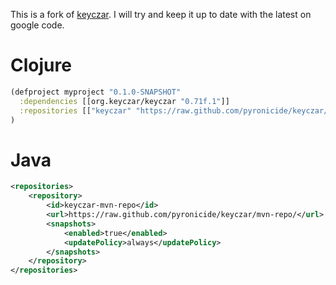 This is a fork of [keyczar](https://code.google.com/p/keyczar/). I will try and keep it up to date with the latest on google code.

# Clojure

```clojure
(defproject myproject "0.1.0-SNAPSHOT"
  :dependencies [[org.keyczar/keyczar "0.71f.1"]]
  :repositories [["keyczar" "https://raw.github.com/pyronicide/keyczar/mvn-repo/"]]
)
```

# Java

```xml
<repositories>
    <repository>
        <id>keyczar-mvn-repo</id>
        <url>https://raw.github.com/pyronicide/keyczar/mvn-repo/</url>
        <snapshots>
            <enabled>true</enabled>
            <updatePolicy>always</updatePolicy>
        </snapshots>
    </repository>
</repositories>
```
